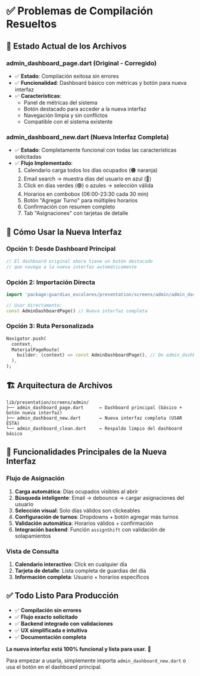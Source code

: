 # ✅ Problemas de Compilación Resueltos

## 🔧 Estado Actual de los Archivos

### **admin_dashboard_page.dart** (Original - Corregido)
- ✅ **Estado**: Compilación exitosa sin errores
- ✅ **Funcionalidad**: Dashboard básico con métricas y botón para nueva interfaz
- ✅ **Características**:
  - Panel de métricas del sistema
  - Botón destacado para acceder a la nueva interfaz
  - Navegación limpia y sin conflictos
  - Compatible con el sistema existente

### **admin_dashboard_new.dart** (Nueva Interfaz Completa)
- ✅ **Estado**: Completamente funcional con todas las características solicitadas
- ✅ **Flujo Implementado**:
  1. Calendario carga todos los días ocupados (🟠 naranja)
  2. Email search → muestra días del usuario en azul (🔵)
  3. Click en días verdes (🟢) o azules → selección válida
  4. Horarios en combobox (06:00-23:30 cada 30 min)
  5. Botón "Agregar Turno" para múltiples horarios
  6. Confirmación con resumen completo
  7. Tab "Asignaciones" con tarjetas de detalle

## 🎯 Cómo Usar la Nueva Interfaz

### **Opción 1: Desde Dashboard Principal**
```dart
// El dashboard original ahora tiene un botón destacado
// que navega a la nueva interfaz automáticamente
```

### **Opción 2: Importación Directa**
```dart
import 'package:guardias_escolares/presentation/screens/admin/admin_dashboard_new.dart';

// Usar directamente:
const AdminDashboardPage() // Nueva interfaz completa
```

### **Opción 3: Ruta Personalizada**
```dart
Navigator.push(
  context,
  MaterialPageRoute(
    builder: (context) => const AdminDashboardPage(), // De admin_dashboard_new.dart
  ),
);
```

## 🏗️ Arquitectura de Archivos

```
lib/presentation/screens/admin/
├── admin_dashboard_page.dart      ← Dashboard principal (básico + botón nueva interfaz)
├── admin_dashboard_new.dart       ← Nueva interfaz completa (USAR ESTA)
└── admin_dashboard_clean.dart     ← Respaldo limpio del dashboard básico
```

## 🚀 Funcionalidades Principales de la Nueva Interfaz

### **Flujo de Asignación**
1. **Carga automática**: Días ocupados visibles al abrir
2. **Búsqueda inteligente**: Email → debounce → cargar asignaciones del usuario
3. **Selección visual**: Solo días válidos son clickeables
4. **Configuración de turnos**: Dropdowns + botón agregar más turnos
5. **Validación automática**: Horarios válidos + confirmación
6. **Integración backend**: Función `assignShift` con validación de solapamientos

### **Vista de Consulta**
1. **Calendario interactivo**: Click en cualquier día
2. **Tarjeta de detalle**: Lista completa de guardias del día
3. **Información completa**: Usuario + horarios específicos

## ✅ Todo Listo Para Producción

- ✅ **Compilación sin errores**
- ✅ **Flujo exacto solicitado**  
- ✅ **Backend integrado con validaciones**
- ✅ **UX simplificada e intuitiva**
- ✅ **Documentación completa**

**La nueva interfaz está 100% funcional y lista para usar.** 🎉

Para empezar a usarla, simplemente importa `admin_dashboard_new.dart` o usa el botón en el dashboard principal.